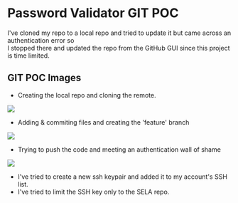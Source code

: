 # Password Validator GIT POC

I've cloned my repo to a local repo and tried to update it but came across an authentication error so <br />
I stopped there and updated the repo from the GitHub GUI since this project is time limited.

## GIT POC Images
* Creating the local repo and cloning the remote.
<img src=https://i.postimg.cc/L54j2bX7/Week-1-Project-GIT.jpg>

* Adding & commiting files and creating the 'feature' branch
<img src=https://i.postimg.cc/DZvSXbT4/Week-1-Project-GIT-1.jpg>

* Trying to push the code and meeting an authentication wall of shame
<img src=https://i.postimg.cc/nhKVGcT4/Week-1-Project-GIT-2.jpg>

- I've tried to create a new ssh keypair and added it to my account's SSH list.
- I've tried to limit the SSH key only to the SELA repo.
